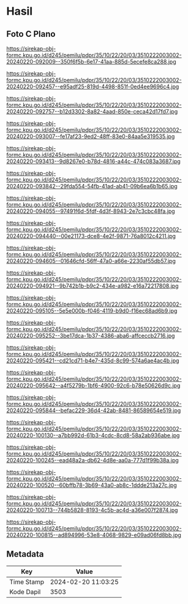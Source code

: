 # Hasil

## Foto C Plano

https://sirekap-obj-formc.kpu.go.id/d245/pemilu/pdpr/35/10/22/20/03/3510222003002-20240220-092009--350f6f5b-6e17-41aa-885d-5ecefe8ca288.jpg

https://sirekap-obj-formc.kpu.go.id/d245/pemilu/pdpr/35/10/22/20/03/3510222003002-20240220-092457--e95adf25-819d-4498-851f-0ed4ee9696c4.jpg

https://sirekap-obj-formc.kpu.go.id/d245/pemilu/pdpr/35/10/22/20/03/3510222003002-20240220-092757--b12d3302-8a82-4aad-850e-ceca42d17fd7.jpg

https://sirekap-obj-formc.kpu.go.id/d245/pemilu/pdpr/35/10/22/20/03/3510222003002-20240220-093007--fe17af23-9ed2-48ff-83e0-84aa5e319535.jpg

https://sirekap-obj-formc.kpu.go.id/d245/pemilu/pdpr/35/10/22/20/03/3510222003002-20240220-093413--9d8267e0-b78d-4816-a44c-474c083a3687.jpg

https://sirekap-obj-formc.kpu.go.id/d245/pemilu/pdpr/35/10/22/20/03/3510222003002-20240220-093842--29fda554-54fb-41ad-ab41-09b6ea6b1b65.jpg

https://sirekap-obj-formc.kpu.go.id/d245/pemilu/pdpr/35/10/22/20/03/3510222003002-20240220-094055--97491f6d-5fdf-4d3f-8943-2e7c3cbc48fa.jpg

https://sirekap-obj-formc.kpu.go.id/d245/pemilu/pdpr/35/10/22/20/03/3510222003002-20240220-094440--00e21173-dce8-4e2f-9871-76a8012c4211.jpg

https://sirekap-obj-formc.kpu.go.id/d245/pemilu/pdpr/35/10/22/20/03/3510222003002-20240220-094605--01646cfd-56ff-47a0-a66e-2230af55db57.jpg

https://sirekap-obj-formc.kpu.go.id/d245/pemilu/pdpr/35/10/22/20/03/3510222003002-20240220-094921--9b742b1b-b9c2-434e-a982-e16a72217808.jpg

https://sirekap-obj-formc.kpu.go.id/d245/pemilu/pdpr/35/10/22/20/03/3510222003002-20240220-095105--5e5e000b-f046-4119-b9d0-f16ec68ad6b9.jpg

https://sirekap-obj-formc.kpu.go.id/d245/pemilu/pdpr/35/10/22/20/03/3510222003002-20240220-095252--3be17dca-1b37-4386-aba6-affceccb2716.jpg

https://sirekap-obj-formc.kpu.go.id/d245/pemilu/pdpr/35/10/22/20/03/3510222003002-20240220-095421--cd21cd71-b4e7-435d-8c99-574a6ae4ac4b.jpg

https://sirekap-obj-formc.kpu.go.id/d245/pemilu/pdpr/35/10/22/20/03/3510222003002-20240220-095642--a4f5279b-1bf6-4900-92c6-b78e50626d9c.jpg

https://sirekap-obj-formc.kpu.go.id/d245/pemilu/pdpr/35/10/22/20/03/3510222003002-20240220-095844--befac229-36d4-42ab-8481-86589654e519.jpg

https://sirekap-obj-formc.kpu.go.id/d245/pemilu/pdpr/35/10/22/20/03/3510222003002-20240220-100130--a7bb992d-61b3-4cdc-8cd8-58a2ab936abe.jpg

https://sirekap-obj-formc.kpu.go.id/d245/pemilu/pdpr/35/10/22/20/03/3510222003002-20240220-100245--ead48a2a-db62-4d8e-aa0a-777d1f99b38a.jpg

https://sirekap-obj-formc.kpu.go.id/d245/pemilu/pdpr/35/10/22/20/03/3510222003002-20240220-100520--60bffb78-3b69-43a0-ab8c-1ddde213a27c.jpg

https://sirekap-obj-formc.kpu.go.id/d245/pemilu/pdpr/35/10/22/20/03/3510222003002-20240220-100713--744b5828-8193-4c5b-ac4d-a36e007f2874.jpg

https://sirekap-obj-formc.kpu.go.id/d245/pemilu/pdpr/35/10/22/20/03/3510222003002-20240220-100815--ad894996-53e8-4068-9829-e09ad06fd8bb.jpg


## Metadata

| Key        | Value               |
| ---------- | ------------------- |
| Time Stamp | 2024-02-20 11:03:25 |
| Kode Dapil | 3503                |



